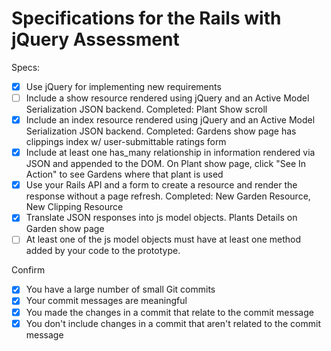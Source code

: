 # Specifications for the Rails with jQuery Assessment

Specs:
- [x] Use jQuery for implementing new requirements
- [ ] Include a show resource rendered using jQuery and an Active Model Serialization JSON backend.
      Completed: Plant Show scroll
- [X] Include an index resource rendered using jQuery and an Active Model Serialization JSON backend.
      Completed: Gardens show page has clippings index w/ user-submittable ratings form
- [X] Include at least one has_many relationship in information rendered via JSON and appended to the DOM.
      On Plant show page, click "See In Action" to see Gardens where that plant is used
- [X] Use your Rails API and a form to create a resource and render the response without a page refresh.
      Completed: New Garden Resource, New Clipping Resource
- [X] Translate JSON responses into js model objects.
      Plants Details on Garden show page
- [ ] At least one of the js model objects must have at least one method added by your code to the prototype.

Confirm
- [X] You have a large number of small Git commits
- [X] Your commit messages are meaningful
- [X] You made the changes in a commit that relate to the commit message
- [X] You don't include changes in a commit that aren't related to the commit message
